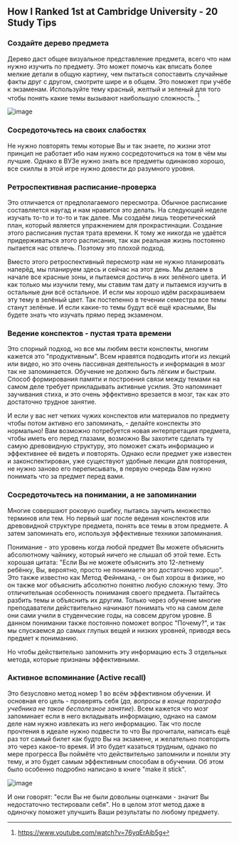 ## How I Ranked 1st at Cambridge University - 20 Study Tips
### Создайте дерево предмета
Дерево даст общее визуальное представление предмета, всего что нам нужно изучить по предмету. Это может помочь как вписать более мелкие детали в общую картину, чем пытаться сопоставить случайные факты друг с другом, смотрите шире и в общем. Это поможет при учёбе к экзаменам. Используйте тему красный, желтый и зеленый для того чтобы понять какие темы вызывают наибольшую сложность. [^1]

![image](https://github.com/jestxfot/psychology/assets/87380272/6ef87e18-e5f8-4ef2-9824-e072013893c2)

[^1]: https://www.youtube.com/watch?v=76yqErAib5g

### Сосредоточьтесь на своих слабостях
Не нужно повторять темы которые Вы и так знаете, по жизни этот принцип не работает ибо нам нужно сосредоточиться на том в чём мы лучшие. Однако в ВУЗе нужно знать все предметы одинаково хорошо, все скиллы в этой игре нужно довести до разумного уровня. 

### Ретроспективная расписание-проверка
Это отличается от предполагаемого пересмотра. Обычное расписание составляется наугад и нам нравится это делать. На следующей неделе изучать то-то и то-то и так далее. Мы создаём лишь теоретический план, который является упражнением для прокрастинации. Создание этого расписания пустая трата времени. К тому же никогда не удаётся придерживаться этого расписания, так как реальная жизнь постоянно пытается нас отвлечь. Поэтому это плохой подход.

Вместо этого ретроспективный пересмотр нам не нужно планировать наперёд, мы планируем здесь и сейчас на этот день. Мы делаем в начале все красные зоны, и пытаемся достичь в них зелёного цвета. И как только мы изучили тему, мы ставим там дату и пытаемся изучить в остальные дни всё остальное. И если мы хорошо идём раскрашиваем эту тему в зелёный цвет. Так постепенно в течении семестра все темы станут зелёные. И если какие-то темы будут всё ещё красными, Вы будете знать что изучать прямо перед экзаменом.

### Ведение конспектов - пустая трата времени
Это спорный подход, но все мы любим вести конспекты, многим кажется это "продуктивным". Всем нравятся подводить итоги из лекций или видео, но это очень пассивная деятельность и информация в мозг так не запоминается. Обучение не должно быть лёгким и быстрым. Способ формирования памяти и построения связи между темами на самом деле требует прикладывать активные усилия. Это напоминает заучивания стиха, и это очень эффективно врезается в мозг, так как это достаточно трудное занятие. 

И если у вас нет четких чужих конспектов или материалов по предмету чтобы потом активно его запоминать, - делайте конспекты это нормально! Вам возможно потребуется новая интерпретация предмета, чтобы иметь его перед глазами, возможно Вы захотите сделать ту самую древовидную структуру, это поможет сжать информацию и эффективнее её видеть и повторять. Однако если предмет уже известен и законспектирован, уже существуют удобные лекции для повторения, не нужно заново его переписывать, в первую очередь Вам нужно понимать что за предмет перед вами.

### Сосредоточьтесь на понимании, а не запоминании
Многие совершают роковую ошибку, пытаясь заучить множество терминов или тем. Но первый шаг после ведения конспектов или древовидной структуре предмета, понять все темы в этом предмете. А затем запоминать его, используя эффективные техники запоминания. 

Понимание - это уровень когда любой предмет Вы можете объяснить абсолютному чайнику, который ничего не слышал об этой теме. Есть хорошая цитата: "Если Вы не можете объяснить это 12-летнему ребёнку, Вы, вероятно, просто не понимаете это достаточно хорошо". Это также известно как Метод Фейнмана, - он был хорош в физике, но он также мог объяснить абсолютно понятно любую сложную тему. Это отличительная особенность понимания своего предмета. Пытайтесь разбить темы и объяснить их другим. Только через обучение многие преподаватели действительно начинают понимать что на самом деле они сами учили в студенческие годы, на совсем другом уровне. В данном понимании также постоянно поможет вопрос "Почему?", и так мы спускаемся до самых глупых вещей и низких уровней, приводя весь предмет к пониманию.

Но чтобы действительно запомнить эту информацию есть 3 отдельных метода, которые признаны эффективными.

### Активное вспоминание (Active recall)
Это безусловно метод номер 1 во всём эффективном обучении. И основная его цель - проверять себя (*да, вопросы в конце параграфа учебника не такое бесполезное занятие*). Всем кажется что мозг запоминает если в него вкладывать информацию, однако на самом деле нам нужно извлекать из него информацию. Так что после прочтения в идеале нужно подвести то что Вы прочитали, написать ещё раз тот самый билет как будто Вы на экзамене, и желательно повторить это через какое-то время. И это будет казаться трудным, однако по мере прогресса Вы поймёте что действительно запомнили и поняли эту тему, и это будет самым эффективным способам в обучении. Об этом было особенно подробно написано в книге "make it stick".

![image](https://github.com/jestxfot/psychology/assets/87380272/9d6d9e1a-b0f1-4b3d-9456-e3963a8fe40e)

И они говорят: "если Вы не были довольны оценками - значит Вы недостаточно тестировали себя". Но в целом этот метод даже в одиночку поможет улучшить Ваши результаты по любому предмету.
